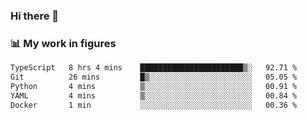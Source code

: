 ### Hi there 👋

### 📊 My work in figures

<!--START_SECTION:waka-->

```txt
TypeScript   8 hrs 4 mins    ███████████████████████▒░   92.71 %
Git          26 mins         █▒░░░░░░░░░░░░░░░░░░░░░░░   05.05 %
Python       4 mins          ▒░░░░░░░░░░░░░░░░░░░░░░░░   00.91 %
YAML         4 mins          ▒░░░░░░░░░░░░░░░░░░░░░░░░   00.84 %
Docker       1 min           ░░░░░░░░░░░░░░░░░░░░░░░░░   00.36 %
```

<!--END_SECTION:waka-->
